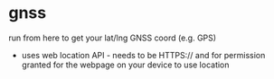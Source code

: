 # gnss

run from here to get your lat/lng GNSS coord (e.g. GPS)
 - uses web location API - needs to be HTTPS:// and for permission granted for the webpage on your device to use location
